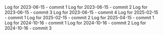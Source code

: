 Log for 2023-06-15 - commit 1
Log for 2023-06-15 - commit 2
Log for 2023-06-15 - commit 3
Log for 2023-06-15 - commit 4
Log for 2025-02-15 - commit 1
Log for 2025-02-15 - commit 2
Log for 2025-04-15 - commit 1
Log for 2024-10-16 - commit 1
Log for 2024-10-16 - commit 2
Log for 2024-10-16 - commit 3
